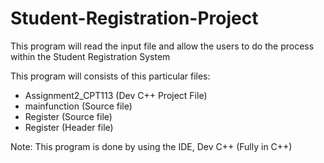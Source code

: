# Student-Registration-Project
This program will read the input file and allow the users to do the process within the Student Registration System

This program will consists of this particular files:
- Assignment2_CPT113 (Dev C++ Project File)
- mainfunction       (Source file)
- Register           (Source file)
- Register           (Header file)

Note: This program is done by using the IDE, Dev C++ (Fully in C++)
